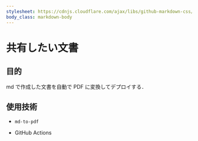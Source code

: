 ```yaml
---
stylesheet: https://cdnjs.cloudflare.com/ajax/libs/github-markdown-css/2.10.0/github-markdown.min.css
body_class: markdown-body
---
```


# 共有したい文書

## 目的

md で作成した文書を自動で PDF に変換してデプロイする．

## 使用技術

- `md-to-pdf`

- GitHub Actions
